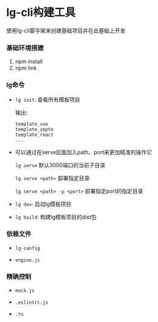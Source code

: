 # lg-cli构建工具
使用lg-cli脚手架来创建基础项目并在此基础上开发

### 基础环境搭建
1. npm install
2. npm link 

### lg命令
- `lg init`: 查看所有模板项目
  
  输出:
  ```
  template_vue
  template_zepto
  template_react
  ...
  ```

- 可以通过在serve后面加入path、port来更加精准的操作它

    `lg serve` 默认3000端口的当前子目录

    `lg serve <path>` 部署指定目录

    `lg serve <path> -p <port>` 部署指定port的指定目录

- `lg dev`: 启动lg模板项目

- `lg build`: 构建lg模板项目的dist包

### 依赖文件

- `lg-config`

- `engine.js`

### 精确控制

- `mock.js`

- `.eslintrc.js`

- `.ts`

